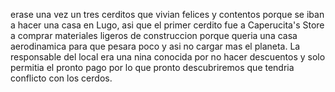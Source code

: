 erase una vez un tres cerditos que vivian felices y contentos porque se iban a hacer una casa en Lugo, asi que 
el primer cerdito fue a Caperucita's Store a comprar materiales ligeros de construccion porque queria 
una casa aerodinamica para que pesara poco y asi no cargar mas el planeta.
La responsable del local era una nina conocida por no hacer descuentos y solo permitia el pronto pago
por lo que pronto descubriremos que tendria conflicto con los cerdos. 
